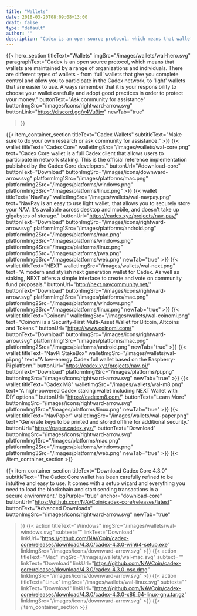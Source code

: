 ```yaml
---
title: "Wallets"
date: 2018-03-20T08:09:08+13:00
draft: false
type: "default"
author: ""
description: "Cadex is an open source protocol, which means that wallets are maintained by a range of organizations and individuals"
---
```


<script src="https://ajax.googleapis.com/ajax/libs/jquery/3.3.1/jquery.min.js"></script>
{{< hero_section
titleText="Wallets"
imgSrc="/images/wallets/wal-hero.svg"
paragraphText="Cadex is an open source protocol, which means that wallets are maintained by a range of organizations and individuals. There are different types of wallets - from ‘full’ wallets that give you complete control and allow you to participate in the Cadex network, to 'light' wallets that are easier to use. Always remember that it is your responsibility to choose your wallet carefully and adopt good practices in order to protect your&nbsp;money."
buttonText="Ask community for assistance"
buttonImgSrc="/images/icons/rightward-arrow.svg"
buttonLink="https://discord.gg/y4Vu9jw"
newTab="true"
>}}

{{< item_container_section
    titleText="Cadex Wallets"
    subtitleText="Make sure to do your own research or ask community for&nbsp;assistance."
    >}}
    {{< wallet
        titleText="Cadex Core"
        walletImgSrc="/images/wallets/wal-core.png"
        text="Cadex Core wallet is a full Cadex client that allows users to participate in network staking. This is the official reference implementation published by the Cadex Core&nbsp;developers."
        buttonUrl="#download-core"
        buttonText="Download"
        buttonImgSrc="/images/icons/downward-arrow.svg"
        platformImg1Src="/images/platforms/mac.png"
        platformImg2Src="/images/platforms/windows.png"
        platformImg3Src="/images/platforms/linux.png"
    >}}
    {{< wallet
        titleText="NavPay"
        walletImgSrc="/images/wallets/wal-navpay.png"
        text="NavPay is an easy to use light wallet, that allows you to securely store your NAV. It's available across desktop and mobile, and doesn't take up gigabytes of storage."
        buttonUrl="https://cadex.xyz/projects/nav-pay/"
        buttonText="Download"
        buttonImgSrc="/images/icons/rightward-arrow.svg"
        platformImg1Src="/images/platforms/android.png"
        platformImg2Src="/images/platforms/mac.png"
        platformImg3Src="/images/platforms/windows.png"
        platformImg4Src="/images/platforms/linux.png"
        platformImg5Src="/images/platforms/pwa.png"
        platformImg6Src="/images/platforms/web.png"
        newTab="true"
    >}}
    {{< wallet
        titleText="NEXT"
        walletImgSrc="/images/wallets/wal-next.png"
        text="A modern and stylish next generation wallet for Cadex. As well as staking, NEXT offers a simple interface to create and vote on community fund proposals."
        buttonUrl="http://next.navcommunity.net/"
        buttonText="Download"
        buttonImgSrc="/images/icons/rightward-arrow.svg"
        platformImg1Src="/images/platforms/mac.png"
        platformImg2Src="/images/platforms/windows.png"
        platformImg3Src="/images/platforms/linux.png"
        newTab="true"
    >}}
    {{< wallet
        titleText="Coinomi"
        walletImgSrc="/images/wallets/wal-coinomi.png"
        text="Coinomi is a Security-First Multi-Asset Wallet for Bitcoin, Altcoins and&nbsp;Tokens."
        buttonUrl="https://www.coinomi.com/"
        buttonText="Download"
        buttonImgSrc="/images/icons/rightward-arrow.svg"
        platformImg1Src="/images/platforms/mac.png"
        platformImg2Src="/images/platforms/android.png"
        newTab="true"
    >}}
    {{< wallet
        titleText="NavPi StakeBox"
        walletImgSrc="/images/wallets/wal-pi.png"
        text="A low-energy Cadex full wallet based on the Raspberry-Pi&nbsp;platform."
        buttonUrl="https://cadex.xyz/projects/nav-pi/"
        buttonText="Download"
        platformImg1Src="/images/platforms/pi.png"
        buttonImgSrc="/images/icons/rightward-arrow.svg"
        newTab="true"
    >}}
    {{< wallet
        titleText="Cadex M8"
        walletImgSrc="/images/wallets/wal-m8.png"
        text="A high-powered Cadex staking wallet including NEXT Wallet with DIY&nbsp;options."
        buttonUrl="https://cadexm8.com/"
        buttonText="Learn More"
        buttonImgSrc="/images/icons/rightward-arrow.svg"
        platformImg1Src="/images/platforms/linux.png"
        newTab="true"
    >}}
    {{< wallet
        titleText="NavPaper"
        walletImgSrc="/images/wallets/wal-paper.png"
        text="Generate keys to be printed and stored offline for additional&nbsp;security."
        buttonUrl="https://paper.cadex.xyz/"
        buttonText="Download"
        buttonImgSrc="/images/icons/rightward-arrow.svg"
        platformImg1Src="/images/platforms/mac.png"
        platformImg2Src="/images/platforms/windows.png"
        platformImg3Src="/images/platforms/web.png"
        newTab="true"
    >}}
{{< /item_container_section >}}

{{< item_container_section
    titleText="Download Cadex Core 4.3.0"
    subtitleText="The Cadex Core wallet has been carefully refined to be intuitive and easy to use. It comes with a setup wizard and everything you need to load the blockchain and start sending transactions in a secure&nbsp;environment."
    bgPurple="true"
    anchor="download-core"
    buttonUrl="https://github.com/NAVCoin/cadex-core/releases/latest"
    buttonText="Advanced Downloads"
    buttonImgSrc="/images/icons/rightward-arrow.svg"
    newTab="true"
>}}
    {{< action
        titleText="Windows"
        imgSrc="/images/wallets/wal-windows.svg"
        subtext=""
        linkText="Download"
        linkUrl="https://github.com/NAVCoin/cadex-core/releases/download/4.3.0/cadex-4.3.0-win64-setup.exe"
        linkImgSrc="/images/icons/downward-arrow.svg"
    >}}
    {{< action
        titleText="Mac"
        imgSrc="/images/wallets/wal-mac.svg"
        subtext=""
        linkText="Download"
        linkUrl="https://github.com/NAVCoin/cadex-core/releases/download/4.3.0/cadex-4.3.0-osx.dmg"
        linkImgSrc="/images/icons/downward-arrow.svg"
    >}}
    {{< action                 
        titleText="Linux"
        imgSrc="/images/wallets/wal-linux.svg"
        subtext=""
        linkText="Download"
        linkUrl="https://github.com/NAVCoin/cadex-core/releases/download/4.3.0/cadex-4.3.0-x86_64-linux-gnu.tar.gz"
        linkImgSrc="/images/icons/downward-arrow.svg"
    >}}
{{< /item_container_section >}}


<script>
$("a[href^='#']").click(function(e) {
	e.preventDefault();

	var position = $($(this).attr("href")).offset().top;

	$("body, html").animate({
		scrollTop: position
	} /* speed */ );
});
</script>
